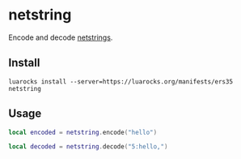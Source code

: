 # netstring

Encode and decode [netstrings](https://cr.yp.to/proto/netstrings.txt).

## Install
`luarocks install --server=https://luarocks.org/manifests/ers35 netstring`

## Usage

```lua
local encoded = netstring.encode("hello")
```

```lua
local decoded = netstring.decode("5:hello,")
```

